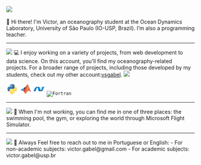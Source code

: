 <img src="https://img.shields.io/static/v1?label=Overview&message=Victor Gabel&color=f8efd4&style=for-the-badge&logo=GitHub">

👋 Hi there! I'm Victor, an oceanography student at the Ocean Dynamics Laboratory, University of São Paulo (IO-USP, Brazil). I’m also a programming teacher.
<!-- 🔭 Escreva algum projeto que você desenvolveu ou que atualmente esteja trabalhando nele.

 💬 Escreva uma mensagem para que as pessoas entrem em contato com você, ou te faça perguntas.-->

---

<img src="https://img.shields.io/static/v1?label=Work&message=Projects&color=f8efd4&style=for-the-badge&logo=GitHub">
💻 I enjoy working on a variety of projects, from web development to data science. On this account, you'll find my oceanography-related projects. For a broader range of projects, including those developed by my students, check out my other account:<a href="https://github.com/vsgabel">vsgabel</a>.


<img src="https://img.shields.io/static/v1?label=Work&message=Languages&color=f8efd4&style=for-the-badge&logo=GitHub">

<code><img height="32" src="https://github.com/devicons/devicon/blob/master/icons/python/python-original.svg" alt="Python"/></code>
<code><img height="32" src="https://github.com/devicons/devicon/blob/master/icons/matlab/matlab-original.svg" alt="Matlab"/></code>
<code><img height="32" src="https://github.com/devicons/devicon/blob/master/icons/dot-net/dot-net-original.svg" alt=".NET"/></code>
<code><img height="32" src="https://fortran-lang.org/_static/images/favicon.ico" alt="Fortran"/></code>

---

<img src="https://img.shields.io/static/v1?label=Myself&message=Beyond&color=f8efd4&style=for-the-badge&logo=GitHub">
🚀 When I'm not working, you can find me in one of three places: the swimming pool, the gym, or exploring the world through Microsoft Flight Simulator.

---

<img src="https://img.shields.io/static/v1?label=Myself&message=Contact&color=f8efd4&style=for-the-badge&logo=GitHub">
💬 Always Feel free to reach out to me in Portuguese or English:
- For non-academic subjects: victor.gabel@gmail.com
- For academic subjects: victor.gabel@usp.br
